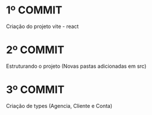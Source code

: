 # 1º COMMIT #
  Criação do projeto vite - react

# 2º COMMIT #
  Estruturando o projeto (Novas pastas adicionadas em src)

# 3º COMMIT #
  Criação de types (Agencia, Cliente e Conta)